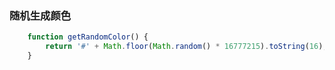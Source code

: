 <!--
 * @Author: your name
 * @Date: 2020-01-22 15:28:28
 * @LastEditTime: 2020-01-22 15:28:47
 * @LastEditors: your name
 * @Description: In User Settings Edit
 * @FilePath: /fe_blog/js/08/README.md
 -->
### 随机生成颜色
```js
    function getRandomColor() {
        return '#' + Math.floor(Math.random() * 16777215).toString(16);
    }
```